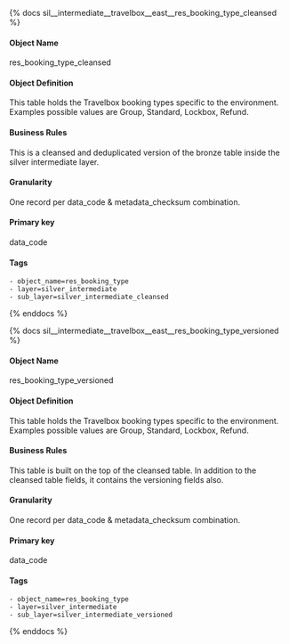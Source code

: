 {% docs sil__intermediate__travelbox__east__res_booking_type_cleansed %}

#### Object Name
res_booking_type_cleansed

#### Object Definition
This table holds the Travelbox booking types specific to the environment. Examples possible values are Group, Standard, Lockbox, Refund.

#### Business Rules
This is a cleansed and deduplicated version of the bronze table inside the silver intermediate layer.

#### Granularity
One record per data_code & metadata_checksum combination.

#### Primary key
data_code

#### Tags
    - object_name=res_booking_type
    - layer=silver_intermediate
    - sub_layer=silver_intermediate_cleansed

{% enddocs %}

{% docs sil__intermediate__travelbox__east__res_booking_type_versioned %}

#### Object Name
res_booking_type_versioned

#### Object Definition
This table holds the Travelbox booking types specific to the environment. Examples possible values are Group, Standard, Lockbox, Refund.

#### Business Rules
This table is built on the top of the cleansed table. In addition to the cleansed table fields, it contains the versioning fields also.

#### Granularity
One record per data_code & metadata_checksum combination.

#### Primary key
data_code

#### Tags
    - object_name=res_booking_type
    - layer=silver_intermediate
    - sub_layer=silver_intermediate_versioned

{% enddocs %}